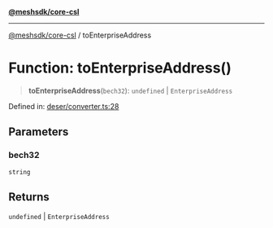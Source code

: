 [**@meshsdk/core-csl**](../README.md)

***

[@meshsdk/core-csl](../globals.md) / toEnterpriseAddress

# Function: toEnterpriseAddress()

> **toEnterpriseAddress**(`bech32`): `undefined` \| `EnterpriseAddress`

Defined in: [deser/converter.ts:28](https://github.com/MeshJS/mesh/blob/1abde1553cbd7cf2cf4e40197fc0de9e4a7d0f49/packages/mesh-core-csl/src/deser/converter.ts#L28)

## Parameters

### bech32

`string`

## Returns

`undefined` \| `EnterpriseAddress`
